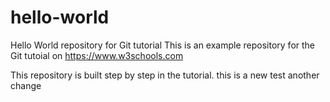 # hello-world
Hello World repository for Git tutorial
This is an example repository for the Git tutoial on https://www.w3schools.com

This repository is built step by step in the tutorial.
this is a new test
another change
